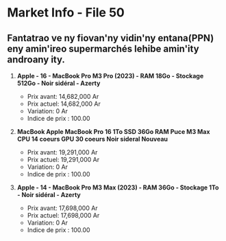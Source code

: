 # Market Info - File 50

## Fantatrao ve ny fiovan'ny vidin'ny entana(PPN) eny amin'ireo supermarchés lehibe amin'ity androany ity.

1. **Apple - 16 - MacBook Pro M3 Pro (2023) - RAM 18Go - Stockage 512Go - Noir sidéral - Azerty**
   - Prix avant: 14,682,000 Ar
   - Prix actuel: 14,682,000 Ar
   - Variation: 0 Ar
   - Indice de prix : 100.00

2. **MacBook Apple MacBook Pro 16 1To SSD 36Go RAM Puce M3 Max CPU 14 coeurs GPU 30 coeurs Noir sideral Nouveau**
   - Prix avant: 19,291,000 Ar
   - Prix actuel: 19,291,000 Ar
   - Variation: 0 Ar
   - Indice de prix : 100.00

3. **Apple - 14 - MacBook Pro M3 Max (2023) - RAM 36Go - Stockage 1To - Noir sidéral - Azerty**
   - Prix avant: 17,698,000 Ar
   - Prix actuel: 17,698,000 Ar
   - Variation: 0 Ar
   - Indice de prix : 100.00

